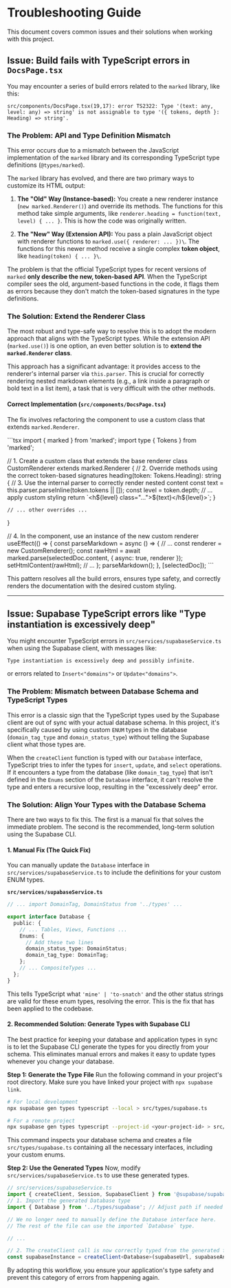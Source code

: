 # Troubleshooting Guide

This document covers common issues and their solutions when working with this project.

## Issue: Build fails with TypeScript errors in `DocsPage.tsx`

You may encounter a series of build errors related to the `marked` library, like this:

```
src/components/DocsPage.tsx(19,17): error TS2322: Type '(text: any, level: any) => string' is not assignable to type '({ tokens, depth }: Heading) => string'.
```

### The Problem: API and Type Definition Mismatch

This error occurs due to a mismatch between the JavaScript implementation of the `marked` library and its corresponding TypeScript type definitions (`@types/marked`).

The `marked` library has evolved, and there are two primary ways to customize its HTML output:

1.  **The "Old" Way (Instance-based):** You create a new renderer instance (`new marked.Renderer()`) and override its methods. The functions for this method take simple arguments, like `renderer.heading = function(text, level) { ... }`. This is how the code was originally written.

2.  **The "New" Way (Extension API):** You pass a plain JavaScript object with renderer functions to `marked.use({ renderer: ... })\`. The functions for this newer method receive a single complex **token object**, like `heading(token) { ... }\`.

The problem is that the official TypeScript types for recent versions of `marked` **only describe the new, token-based API**. When the TypeScript compiler sees the old, argument-based functions in the code, it flags them as errors because they don't match the token-based signatures in the type definitions.

### The Solution: Extend the Renderer Class

The most robust and type-safe way to resolve this is to adopt the modern approach that aligns with the TypeScript types. While the extension API (`marked.use()`) is one option, an even better solution is to **extend the `marked.Renderer` class**.

This approach has a significant advantage: it provides access to the renderer's internal parser via `this.parser`. This is crucial for correctly rendering nested markdown elements (e.g., a link inside a paragraph or bold text in a list item), a task that is very difficult with the other methods.

#### Correct Implementation (`src/components/DocsPage.tsx`)

The fix involves refactoring the component to use a custom class that extends `marked.Renderer`.

\`\`\`tsx
import { marked } from 'marked';
import type { Tokens } from 'marked';

// 1. Create a custom class that extends the base renderer
class CustomRenderer extends marked.Renderer {
    // 2. Override methods using the correct token-based signatures
    heading(token: Tokens.Heading): string {
        // 3. Use the internal parser to correctly render nested content
        const text = this.parser.parseInline(token.tokens || []);
        const level = token.depth;
        // ... apply custom styling
        return \`<h\${level} class="...">\${text}</h\${level}>\`;
    }

    // ... other overrides ...
}

// 4. In the component, use an instance of the new custom renderer
useEffect(() => {
    const parseMarkdown = async () => {
        // ...
        const renderer = new CustomRenderer();
        const rawHtml = await marked.parse(selectedDoc.content, { async: true, renderer });
        setHtmlContent(rawHtml);
        // ...
    };
    parseMarkdown();
}, [selectedDoc]);
\`\`\`

This pattern resolves all the build errors, ensures type safety, and correctly renders the documentation with the desired custom styling.

---

## Issue: Supabase TypeScript errors like "Type instantiation is excessively deep"

You might encounter TypeScript errors in `src/services/supabaseService.ts` when using the Supabase client, with messages like:

```
Type instantiation is excessively deep and possibly infinite.
```
or errors related to `Insert<"domains">` or `Update<"domains">`.

### The Problem: Mismatch between Database Schema and TypeScript Types

This error is a classic sign that the TypeScript types used by the Supabase client are out of sync with your actual database schema. In this project, it's specifically caused by using custom `ENUM` types in the database (`domain_tag_type` and `domain_status_type`) without telling the Supabase client what those types are.

When the `createClient` function is typed with our `Database` interface, TypeScript tries to infer the types for `insert`, `update`, and `select` operations. If it encounters a type from the database (like `domain_tag_type`) that isn't defined in the `Enums` section of the `Database` interface, it can't resolve the type and enters a recursive loop, resulting in the "excessively deep" error.

### The Solution: Align Your Types with the Database Schema

There are two ways to fix this. The first is a manual fix that solves the immediate problem. The second is the recommended, long-term solution using the Supabase CLI.

#### 1. Manual Fix (The Quick Fix)

You can manually update the `Database` interface in `src/services/supabaseService.ts` to include the definitions for your custom ENUM types.

**`src/services/supabaseService.ts`**
```typescript
// ... import DomainTag, DomainStatus from '../types' ...

export interface Database {
  public: {
    // ... Tables, Views, Functions ...
    Enums: {
      // Add these two lines
      domain_status_type: DomainStatus;
      domain_tag_type: DomainTag;
    };
    // ... CompositeTypes ...
  };
}
```

This tells TypeScript what `'mine' | 'to-snatch'` and the other status strings are valid for these enum types, resolving the error. This is the fix that has been applied to the codebase.

#### 2. Recommended Solution: Generate Types with Supabase CLI

The best practice for keeping your database and application types in sync is to let the Supabase CLI generate the types for you directly from your schema. This eliminates manual errors and makes it easy to update types whenever you change your database.

**Step 1: Generate the Type File**
Run the following command in your project's root directory. Make sure you have linked your project with `npx supabase link`.

```bash
# For local development
npx supabase gen types typescript --local > src/types/supabase.ts

# For a remote project
npx supabase gen types typescript --project-id <your-project-id> > src/types/supabase.ts
```

This command inspects your database schema and creates a file `src/types/supabase.ts` containing all the necessary interfaces, including your custom enums.

**Step 2: Use the Generated Types**
Now, modify `src/services/supabaseService.ts` to use these generated types.

```typescript
// src/services/supabaseService.ts
import { createClient, Session, SupabaseClient } from '@supabase/supabase-js';
// 1. Import the generated Database type
import { Database } from '../types/supabase'; // Adjust path if needed

// We no longer need to manually define the Database interface here.
// The rest of the file can use the imported `Database` type.

// ...

// 2. The createClient call is now correctly typed from the generated file.
const supabaseInstance = createClient<Database>(supabaseUrl, supabaseAnonKey);
```

By adopting this workflow, you ensure your application's type safety and prevent this category of errors from happening again.
